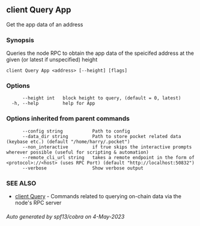 ## client Query App

Get the app data of an address

### Synopsis

Queries the node RPC to obtain the app data of the speicifed address at the given (or latest if unspecified) height

```
client Query App <address> [--height] [flags]
```

### Options

```
      --height int   block height to query, (default = 0, latest)
  -h, --help         help for App
```

### Options inherited from parent commands

```
      --config string           Path to config
      --data_dir string         Path to store pocket related data (keybase etc.) (default "/home/harry/.pocket")
      --non_interactive         if true skips the interactive prompts wherever possible (useful for scripting & automation)
      --remote_cli_url string   takes a remote endpoint in the form of <protocol>://<host> (uses RPC Port) (default "http://localhost:50832")
      --verbose                 Show verbose output
```

### SEE ALSO

* [client Query](client_Query.md)	 - Commands related to querying on-chain data via the node's RPC server

###### Auto generated by spf13/cobra on 4-May-2023
